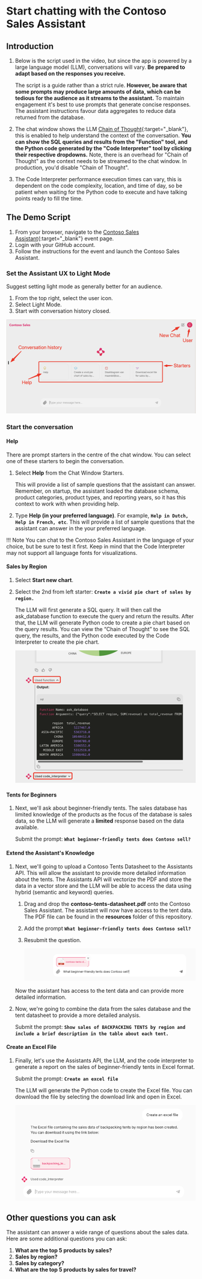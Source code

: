 # Start chatting with the Contoso Sales Assistant

## Introduction

1. Below is the script used in the video, but since the app is powered by a large language model (LLM), conversations will vary. **Be prepared to adapt based on the responses you receive.**

      The script is a guide rather than a strict rule. **However, be aware that some prompts may produce large amounts of data, which can be tedious for the audience as it streams to the assistant.** To maintain engagement it's best to use prompts that generate concise responses. The assistant instructions favour data aggregates to reduce data returned from the database.

2. The chat window shows the LLM [Chain of Thought](https://en.wikipedia.org/wiki/Prompt_engineering#Chain-of-thought){:target="_blank"}, this is enabled to help understand the context of the conversation. **You can show the SQL queries and results from the "Function" tool, and the Python code generated by the "Code Interpreter" tool by clicking their respective dropdowns.** Note, there is an overhead for "Chain of Thought" as the context needs to be streamed to the chat window. In production, you'd disable "Chain of Thought".
3. The Code Interpreter performance execution times can vary, this is dependent on the code complexity, location, and time of day, so be patient when waiting for the Python code to execute and have talking points ready to fill the time.

## The Demo Script

1. From your browser, navigate to the [Contoso Sales Assistant](https://aka.ms/contoso-sales-assistant){:target="_blank"} event page.
2. Login with your GitHub account.
3. Follow the instructions for the event and launch the Contoso Sales Assistant.

### Set the Assistant UX to Light Mode

Suggest setting light mode as generally better for an audience.

1. From the top right, select the user icon.
1. Select Light Mode.
1. Start with conversation history closed.

![ux-intro](media/ux-intro.png)

### Start the conversation

#### Help

There are prompt starters in the centre of the chat window. You can select one of these starters to begin the conversation.

1. Select **Help** from the Chat Window Starters.

      This will provide a list of sample questions that the assistant can answer. Remember, on startup, the assistant loaded the database schema, product categories, product types, and reporting years, so it has this context to work with when providing help.

1. Type **Help (in your preferred language)**. For example, **`Help in Dutch, Help in French, etc`**. This will provide a list of sample questions that the assistant can answer in the your preferred language.

!!! Note
      You can chat to the Contoso Sales Assistant in the language of your choice, but be sure to test it first. Keep in mind that the Code Interpreter may not support all language fonts for visualizations.

#### Sales by Region

1. Select **Start new chart**.
1. Select the 2nd from left starter: **`Create a vivid pie chart of sales by region.`**

      The LLM will first generate a SQL query. It will then call the ask_database function to execute the query and return the results. After that, the LLM will generate Python code to create a pie chart based on the query results. You can view the “Chain of Thought” to see the SQL query, the results, and the Python code executed by the Code Interpreter to create the pie chart.

      ![cot](media/cot.png)

#### Tents for Beginners

1. Next, we'll ask about beginner-friendly tents. The sales database has limited knowledge of the products as the focus of the database is sales data, so the LLM will generate a **limited** response based on the data available.

      Submit the prompt: **`What beginner-friendly tents does Contoso sell?`**

#### Extend the Assistant's Knowledge

1. Next, we'll going to upload a Contoso Tents Datasheet to the Assistants API. This will allow the assistant to provide more detailed information about the tents. The Assistants API will vectorize the PDF and store the data in a vector store and the LLM will be able to access the data using hybrid (semantic and keyword) queries.

   1. Drag and drop the **contoso-tents-datasheet.pdf** onto the Contoso Sales Assistant. The assistant will now have access to the tent data. The PDF file can be found in the **resources** folder of this repository.
   2. Add the prompt **`What beginner-friendly tents does Contoso sell?`**
   3. Resubmit the question.

      ![Add the pdf to the prompt](media/extending-context.png)

   Now the assistant has access to the tent data and can provide more detailed information.

2. Now, we're going to combine the data from the sales database and the tent datasheet to provide a more detailed analysis.

   Submit the prompt: **`Show sales of BACKPACKING TENTS by region and include a brief description in the table about each tent.`**

#### Create an Excel File

1. Finally, let's use the Assistants API, the LLM, and the code interpreter to generate a report on the sales of beginner-friendly tents in Excel format.

   Submit the prompt: **`Create an excel file`**

   The LLM will generate the Python code to create the Excel file. You can download the file by selecting the download link and open in Excel.

   ![](media/download-as-excel.png)

<!-- ![chat-window](media/chat-window.png) -->

## Other questions you can ask

The assistant can answer a wide range of questions about the sales data. Here are some additional questions you can ask:

1. **What are the top 5 products by sales?**
2. **Sales by region?**
3. **Sales by category?**
4. **What are the top 5 products by sales for travel?**
